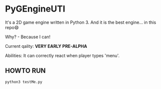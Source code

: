 # PyGEngineUTI
It's a 2D game engine written in Python 3. And it is the best engine... in this repo:smile:

Why? - Because I can! 

Current qality: **VERY EARLY PRE-ALPHA**

Abilities:
It can correctly react when player types 'menu'. 
## HOWTO RUN
```shell
python3 testMe.py
```
